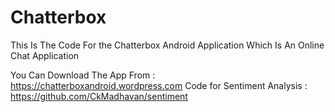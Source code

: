 # Chatterbox

This Is The Code For the Chatterbox Android Application Which Is An Online Chat Application

You Can Download The App From : https://chatterboxandroid.wordpress.com
Code for Sentiment Analysis : https://github.com/CkMadhavan/sentiment
